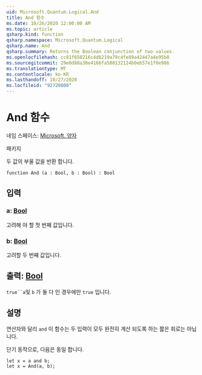 ```yaml
---
uid: Microsoft.Quantum.Logical.And
title: And 함수
ms.date: 10/26/2020 12:00:00 AM
ms.topic: article
qsharp.kind: function
qsharp.namespace: Microsoft.Quantum.Logical
qsharp.name: And
qsharp.summary: Returns the Boolean conjunction of two values.
ms.openlocfilehash: cc81f650216c4db219a79c4fe89a42447a4e95b8
ms.sourcegitcommit: 29e0d88a30e4166fa580132124b0eb57e1f0e986
ms.translationtype: MT
ms.contentlocale: ko-KR
ms.lasthandoff: 10/27/2020
ms.locfileid: "92720800"
---
```

# <a name="and-function"></a>And 함수

네임 스페이스: [Microsoft. 양자](xref:Microsoft.Quantum.Logical)

패키지 [](https://nuget.org/packages/)


두 값의 부울 값을 반환 합니다.

```qsharp
function And (a : Bool, b : Bool) : Bool
```


## <a name="input"></a>입력

### <a name="a--bool"></a>a: [Bool](xref:microsoft.quantum.lang-ref.bool)

고려해 야 할 첫 번째 값입니다.


### <a name="b--bool"></a>b: [Bool](xref:microsoft.quantum.lang-ref.bool)

고려할 두 번째 값입니다.



## <a name="output--bool"></a>출력: [Bool](xref:microsoft.quantum.lang-ref.bool)

`true``a`및 `b` 가 둘 다 인 경우에만 `true` 입니다.

## <a name="remarks"></a>설명

연산자와 달리 `and` 이 함수는 두 입력이 모두 완전히 계산 되도록 하는 짧은 회로는 아닙니다.

단기 동작으로, 다음은 동일 합니다.

```Q#
let x = a and b;
let x = And(a, b);
```